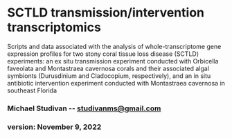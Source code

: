 # SCTLD transmission/intervention transcriptomics

Scripts and data associated with the analysis of whole-transcriptome gene expression profiles for two stony coral tissue loss disease (SCTLD) experiments: an ex situ transmission experiment conducted with Orbicella faveolata and Montastraea cavernosa corals and their associated algal symbionts (Durusdinium and Cladocopium, respectively), and an in situ antibiotic intervention experiment conducted with Montastraea cavernosa in southeast Florida

### Michael Studivan -- <studivanms@gmail.com>
### version: November 9, 2022
